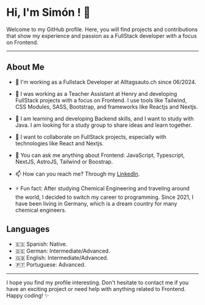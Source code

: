# Hi, I'm Simón ! 👋

Welcome to my GitHub profile. Here, you will find projects and contributions that show my experience and passion as a FullStack developer with a focus on Frontend.

---

## About Me

- 🚀 I'm working as a Fullstack Developer at Alltagsauto.ch since 06/2024.

- 🔭 I was working as a Teacher Assistant at Henry and developing FullStack projects with a focus on Frontend. I use tools like Tailwind, CSS Modules, SASS, Bootstrap, and frameworks like Reactjs and Nextjs.

- 🌱 I am learning and developing Backend skills, and I want to study with Java. I am looking for a study group to share ideas and learn together.

- 👯 I want to collaborate on FullStack projects, especially with technologies like React and Nextjs.

- 💬 You can ask me anything about Frontend: JavaScript, Typescript, NextJS, AstroJS, Tailwind or Boostrap.

- 📫 How can you reach me? Through my [LinkedIn](https://www.linkedin.com/in/simongf94/).

- ⚡ Fun fact: After studying Chemical Engineering and traveling around the world, I decided to switch my career to programming. Since 2021, I have been living in Germany, which is a dream country for many chemical engineers.

## Languages

- 🇪🇸 Spanish: Native.
- 🇩🇪 German: Intermediate/Advanced.
- 🇬🇧 English: Intermediate/Advanced.
- 🇵🇹 Portuguese: Advanced.

---

I hope you find my profile interesting. Don't hesitate to contact me if you have an exciting project or need help with anything related to Frontend. Happy coding! ✨
